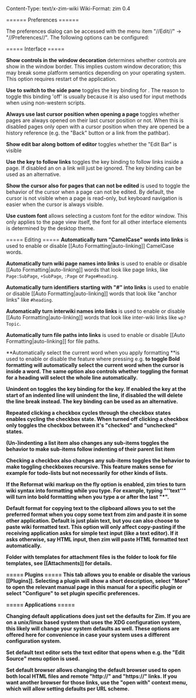 Content-Type: text/x-zim-wiki
Wiki-Format: zim 0.4

====== Preferences ======

The preferences dialog  can be accessed with the menu item "//Edit//" -> "//Preferences//". The following options can be configured:

===== Interface =====

**Show controls in the window decoration** determines whether controls are show in the window border. This implies custom window decoration; this may break some platform semantics depending on your operating system. This option requires restart of the application.

**Use <Ctrl><Space> to switch to the side pane** toggles the key binding for <Ctrl><Space>. The reason to toggle this binding 'off' is usually because it is also used for input methods when using non-western scripts.

**Always use last cursor position when opening a page** toggles whether pages are always opened on their last cursor position or not. When this is disabled pages only open with a cursor position when they are opened be a history reference (e.g. the "Back" button or a link from the pathbar).

**Show edit bar along bottom of editor** toggles whether the "Edit Bar" is visible

**Use the <Enter> key to follow links** toggles the key binding to follow links inside a page. If disabled an <Enter> on a link will just be ignored. The <Alt><Enter> key binding can be used as an alternative.

**Show the cursor also for pages that can not be edited** is used to toggle the behavior of the cursor when a page can not be edited. By default, the cursor is not visible when a page is read-only, but keyboard navigation is easier when the cursor is always visible.

**Use custom font** allows selecting a custom font for the editor window. This only applies to the page view itself, the font for all other interface elements is determined by the desktop theme.

===== Editing =====
**Automatically turn "CamelCase" words into links** is used to enable or disable [[Auto Formatting|auto-linking]] CamelCase words.

**Automatically turn wiki page names into links** is used to enable or disable [[Auto Formatting|auto-linking]] words that look like page links, like ``Page:SubPage``, ``+SubPage``, ``:Page`` or ``Page#heading``.

**Automatically turn identifiers starting with "#" into links** is used to enable or disable [[Auto Formatting|auto-linking]] words that look like "anchor links" like ``#heading``.

**Automatically turn interwiki names into links** is used to enable or disable [[Auto Formatting|auto-linking]] words that look like inter-wiki links like ``wp?Topic``.

**Automatically turn file paths into links** is used to enable or disable [[Auto Formatting|auto-linking]] for file paths.

**Automatically select the current word when you apply formatting **is used to enable or disable the feature where pressing e.g. <Ctrl><B> to toggle Bold formatting will automatically select the current word when the cursor is inside a word. The same option also controls whether toggling the format for a heading will select the whole line automatically.

**Unindent on <BackSpace>** toggles the key binding for the <BackSpace> key. If enabled the <BackSpace> key at the start of an indented line will unindent the line, if disabled the will delete the line break instead. The <Shift><Tab> key binding can be used as an alternative.

**Repeated clicking a checkbox cycles through the checkbox states** enables cycling the checkbox state. When turned off clicking a checkbox only toggles the checkbox between it's "checked" and "unchecked" states.

**(Un-)indenting a list item also changes any sub-items** toggles the behavior to make sub-items follow indenting of their parent list item

**Checking a checkbox also changes any sub-items** toggles the behavior to make toggling checkboxes recursive. This feature makes sense for example for todo-lists but not necessarily for other kinds of lists.

If the Reformat wiki markup on the fly option is enabled, zim tries to turn wiki syntax into formatting while you type. For example, typing "''**text**''" will turn into bold formatting when you type a <space> or <enter> after the last "*".

**Default format for copying text to the clipboard** allows you to set the preferred format when you copy some text from zim and paste it in some other application. Default is just plain text, but you can also choose to paste wiki formatted text. This option will only affect copy-pasting if the receiving application asks for simple text input (like a text editor). If it asks otherwise, say HTML input, then zim will paste HTML formatted text automatically.

**Folder with templates for attachment files** is the folder to look for file templates, see [[Attachments]] for details.

===== Plugins =====
This tab allows you to enable or disable the various [[Plugins]]. Selecting a plugin will show a short description, select "More" to open the relevant manual page in this manual for a specific plugin or select "Configure" to set plugin specific preferences.

===== Applications =====

Changing default applications does just set the defaults for Zim. If you are on a unix/linux based system that uses the XDG configuration system, this likely will change your system defaults as well. These options are offered here for convenience in case your system uses a different configuration system.

**Set default text editor** sets the text editor that opens when e.g. the "Edit Source" menu option is used.

**Set default browser** allows changing the default browser used to open both local HTML files and remote "http://" and "https://" links. If you want another browser for those links, use the "open with" context menu, which will allow setting defaults per URL scheme.
